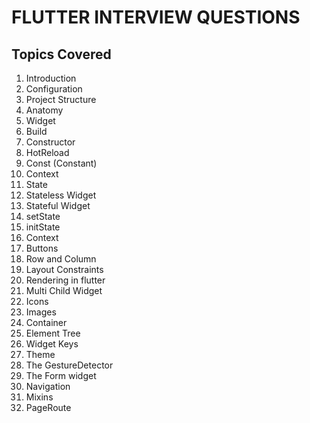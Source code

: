 # FLUTTER INTERVIEW QUESTIONS
## Topics Covered
01. Introduction
02. Configuration 
03. Project Structure
04. Anatomy
05. Widget
06. Build
07. Constructor
08. HotReload
09. Const (Constant)
10. Context
11. State
12. Stateless Widget
13. Stateful Widget
14. setState
15. initState
16. Context
17. Buttons
18. Row and Column
19. Layout Constraints
20. Rendering in flutter
21. Multi Child Widget
22. Icons
23. Images
24. Container
25. Element Tree
26. Widget Keys
27. Theme
28. The GestureDetector
29. The Form widget
30. Navigation
31. Mixins
32. PageRoute





